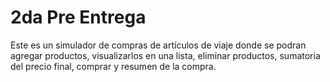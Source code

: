 # 2da Pre Entrega
Este es un simulador de compras de artículos de viaje donde se podran agregar productos, visualizarlos en una lista, eliminar productos, sumatoria del precio final, comprar y resumen de la compra.




